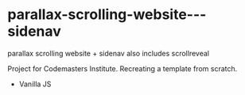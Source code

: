 # parallax-scrolling-website---sidenav
parallax scrolling website + sidenav also includes scrollreveal 


Project for Codemasters Institute. Recreating a template from scratch.

* Vanilla JS

